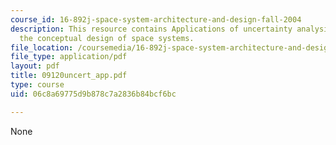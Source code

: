 ```yaml
---
course_id: 16-892j-space-system-architecture-and-design-fall-2004
description: This resource contains Applications of uncertainty analysis applied to
  the conceptual design of space systems.
file_location: /coursemedia/16-892j-space-system-architecture-and-design-fall-2004/06c8a69775d9b878c7a2836b84bcf6bc_09120uncert_app.pdf
file_type: application/pdf
layout: pdf
title: 09120uncert_app.pdf
type: course
uid: 06c8a69775d9b878c7a2836b84bcf6bc

---
```

None